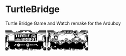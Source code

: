 # TurtleBridge
Turtle Bridge Game and Watch remake for the Arduboy

<img src="/ASSETS/Turtle Bridge_TitleScreen_new2.png" data-canonical-src="/ASSETS/Turtle Bridge_TitleScreen_new2.png" width="128" height="64" /> <img src="/ASSETS/TurtleBridge_AB_PREVIEW4.png" data-canonical-src="/ASSETS/TurtleBridge_AB_PREVIEW4.png" width="128" height="64" />
